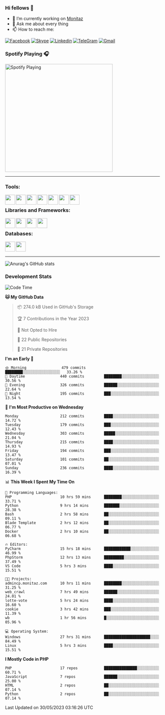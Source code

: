 ### Hi fellows 👋
- 🔭 I’m currently working on [Monitaz](https://monitaz.com/)
- 💬 Ask me about every thing
- 📫 How to reach me:

[![Facebook](https://img.shields.io/badge/Facebook-0000FF?logo=facebook&logoColor=white)](https://www.facebook.com/le.dat155)
[![Skype](https://img.shields.io/badge/Skype-blue?logo=skype&logoColor=white)](https://join.skype.com/invite/lr2sd8ZndbWr)
[![Linkedin](https://img.shields.io/badge/LinkedIn-0A66C2?logo=linkedin)](https://www.linkedin.com/in/ti%E1%BA%BFn-%C4%91%E1%BA%A1t-l%C3%AA-ba267a232/)
[![TeleGram](https://img.shields.io/badge/telegram-EF0EFF?logo=telegram)](https://t.me/subibi1505)
[![Gmail](https://img.shields.io/badge/Gmail-green?logo=gmail)](mailto:tiendat15599.dev@gmail.com)

### Spotify Playing 🎧
[<img src="https://novatorem.vercel.app/api/spotify" alt="Spotify Playing" width="350" />](https://open.spotify.com/user/21wi7t5t4zyugx5mgetrdo7xa)

---

### Tools:
<img align='left' height="32" width="32" src="https://upload.wikimedia.org/wikipedia/commons/thumb/c/c9/PhpStorm_Icon.svg/2048px-PhpStorm_Icon.svg.png">
<img align='left' height="32" width="32" src="https://upload.wikimedia.org/wikipedia/commons/thumb/1/1d/PyCharm_Icon.svg/1200px-PyCharm_Icon.svg.png">
<img align='left' height="32" width="32" src="https://cdn2.iconfinder.com/data/icons/pack1-baco-flurry-icons-style/512/XAMPP.png">
<img align='left' height="32" width="32" src="https://www.docker.com/wp-content/uploads/2022/03/vertical-logo-monochromatic.png">
<img align='left' height="32" width="32" src="https://www.mamp.info/images/icons/mamp-pro.png">
<img align='left' height="32" width="32" src="https://www.puttygen.com/wp-content/uploads/2019/05/Termius.png">
<img align='left' height="32" width="32" src="https://1475031.s21i.faiusr.com/4/1/ABUIABAEGAAg3dWc8AUoq7a8hAIwgAg4gAg.png">
<br>

### Libraries and Frameworks:
<img align='left' height="32" width="32" src="https://i0.wp.com/phocode.com/wp-content/uploads/2019/11/scrapyLogo.png?fit=300%2C300&ssl=1&w=640">
<img align='left' height="32" width="32" src="https://upload.wikimedia.org/wikipedia/commons/thumb/9/9a/Laravel.svg/985px-Laravel.svg.png">
<img align='left' height="32" width="32" src="https://cdn.worldvectorlogo.com/logos/codeigniter.svg">
<img align='left' height="32" width="32" src="https://upload.wikimedia.org/wikipedia/commons/thumb/e/ea/Zend-framework.svg/2560px-Zend-framework.svg.png">
<br>

### Databases:
<img align='left' height="32" width="32" src="https://download.logo.wine/logo/MySQL/MySQL-Logo.wine.png">
<img align='left' height="32" width="32" src="https://seeklogo.com/images/E/elasticsearch-logo-C75C4578EC-seeklogo.com.png">

<br>
<br>

---
![Anurag's GitHub stats](https://github-readme-stats.vercel.app/api?username=tiendat15599&show_icons=true&theme=tokyonight)
### Development Stats


<!--START_SECTION:waka-->
![Code Time](http://img.shields.io/badge/Code%20Time-38%20hrs%2049%20mins-blue)

**🐱 My GitHub Data** 

> 📦 274.0 kB Used in GitHub's Storage 
 > 
> 🏆 7 Contributions in the Year 2023
 > 
> 🚫 Not Opted to Hire
 > 
> 📜 22 Public Repositories 
 > 
> 🔑 21 Private Repositories 
 > 
**I'm an Early 🐤** 

```text
🌞 Morning                479 commits         ████████░░░░░░░░░░░░░░░░░   33.26 % 
🌆 Daytime                440 commits         ████████░░░░░░░░░░░░░░░░░   30.56 % 
🌃 Evening                326 commits         ██████░░░░░░░░░░░░░░░░░░░   22.64 % 
🌙 Night                  195 commits         ███░░░░░░░░░░░░░░░░░░░░░░   13.54 % 
```
📅 **I'm Most Productive on Wednesday** 

```text
Monday                   212 commits         ████░░░░░░░░░░░░░░░░░░░░░   14.72 % 
Tuesday                  179 commits         ███░░░░░░░░░░░░░░░░░░░░░░   12.43 % 
Wednesday                303 commits         █████░░░░░░░░░░░░░░░░░░░░   21.04 % 
Thursday                 215 commits         ████░░░░░░░░░░░░░░░░░░░░░   14.93 % 
Friday                   194 commits         ███░░░░░░░░░░░░░░░░░░░░░░   13.47 % 
Saturday                 101 commits         ██░░░░░░░░░░░░░░░░░░░░░░░   07.01 % 
Sunday                   236 commits         ████░░░░░░░░░░░░░░░░░░░░░   16.39 % 
```


📊 **This Week I Spent My Time On** 

```text
💬 Programming Languages: 
PHP                      10 hrs 59 mins      ████████░░░░░░░░░░░░░░░░░   33.71 % 
Python                   9 hrs 14 mins       ███████░░░░░░░░░░░░░░░░░░   28.38 % 
Bash                     2 hrs 58 mins       ██░░░░░░░░░░░░░░░░░░░░░░░   09.11 % 
Blade Template           2 hrs 12 mins       ██░░░░░░░░░░░░░░░░░░░░░░░   06.77 % 
Docker                   2 hrs 10 mins       ██░░░░░░░░░░░░░░░░░░░░░░░   06.68 % 

🔥 Editors: 
PyCharm                  15 hrs 18 mins      ████████████░░░░░░░░░░░░░   46.99 % 
PhpStorm                 12 hrs 13 mins      █████████░░░░░░░░░░░░░░░░   37.49 % 
VS Code                  5 hrs 3 mins        ████░░░░░░░░░░░░░░░░░░░░░   15.51 % 

🐱‍💻 Projects: 
admincp.monitaz.com      10 hrs 11 mins      ████████░░░░░░░░░░░░░░░░░   31.25 % 
web_crawl                7 hrs 49 mins       ██████░░░░░░░░░░░░░░░░░░░   24.01 % 
lotte-vote               5 hrs 24 mins       ████░░░░░░░░░░░░░░░░░░░░░   16.60 % 
cookie                   3 hrs 42 mins       ███░░░░░░░░░░░░░░░░░░░░░░   11.39 % 
wb                       1 hr 56 mins        █░░░░░░░░░░░░░░░░░░░░░░░░   05.96 % 

💻 Operating System: 
Windows                  27 hrs 31 mins      █████████████████████░░░░   84.49 % 
Linux                    5 hrs 3 mins        ████░░░░░░░░░░░░░░░░░░░░░   15.51 % 
```

**I Mostly Code in PHP** 

```text
PHP                      17 repos            ███████████████░░░░░░░░░░   60.71 % 
JavaScript               7 repos             ██████░░░░░░░░░░░░░░░░░░░   25.00 % 
HTML                     2 repos             ██░░░░░░░░░░░░░░░░░░░░░░░   07.14 % 
Python                   2 repos             ██░░░░░░░░░░░░░░░░░░░░░░░   07.14 % 
```




 Last Updated on 30/05/2023 03:16:26 UTC
<!--END_SECTION:waka-->
